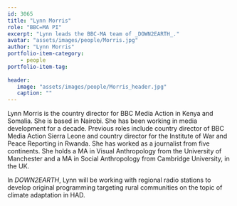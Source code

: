 ```yaml
---
id: 3065
title: "Lynn Morris"
role: "BBC=MA PI"
excerpt: "Lynn leads the BBC-MA team of _DOWN2EARTH_."
avatar: "assets/images/people/Morris.jpg"
author: "Lynn Morris"
portfolio-item-category:
    - people
portfolio-item-tag:
    
header:
   image: "assets/images/people/Morris_header.jpg"
   caption: ""
---
```


Lynn Morris is the country director for BBC Media Action in Kenya and Somalia. She is based in Nairobi. She has been working in media development for a decade. Previous roles include country director of BBC Media Action Sierra Leone and country director for the Institute of War and Peace Reporting in Rwanda. She has worked as a journalist from five continents. She holds a MA in Visual Anthropology from the University of Manchester and a MA in Social Anthropology from Cambridge University, in the UK.

In _DOWN2EARTH_, Lynn will be working with regional radio stations to develop original programming targeting rural communities on the topic of climate adaptation in HAD. 